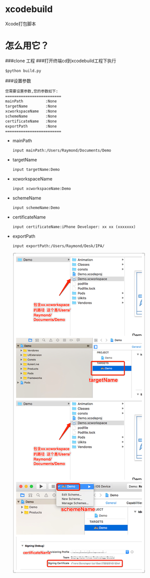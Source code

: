 # xcodebuild
Xcode打包脚本


# 怎么用它？
###clone 工程
###打开终端cd到xcodebuild工程下执行
```shell
$python build.py
```
###设置参数
```shell
您需要设置参数,您的参数如下:
=========================
mainPath          :None
targetName        :None
xcworkspaceName   :None
schemeName        :None
certificateName   :None
exportPath        :None
=========================
```
- mainPath
  ```shell
  input mainPath:/Users/Raymond/Documents/Demo
  ```
- targetName
  ```shell
  input targetName:Demo
  ```
- xcworkspaceName
  ```shell
  input xcworkspaceName:Demo
  ```
- schemeName
  ```shell
  input schemeName:Demo
  ```
- certificateName
  ```shell
  input certificateName:iPhone Developer: xx xx (xxxxxxx)
  ```
- exportPath
  ```shell
  input exportPath:/Users/Raymond/Desk/IPA/
  ```
  ![image](https://github.com/fanrr/xcodebuild/blob/master/help.jpeg)
